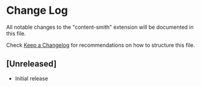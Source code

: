 # Change Log

All notable changes to the "content-smith" extension will be documented in this file.

Check [Keep a Changelog](http://keepachangelog.com/) for recommendations on how to structure this file.

## [Unreleased]

- Initial release